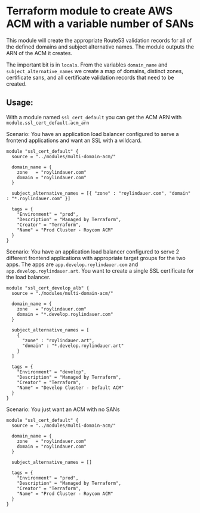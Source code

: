 # Terraform module to create AWS ACM with a variable number of SANs

This module will create the appropriate Route53 validation records for all of the defined domains and subject alternative names. The module outputs the ARN of the ACM it creates.

The important bit is in `locals`. From the variables `domain_name` and `subject_alternative_names` we create a map of domains, distinct zones, certificate sans, and all certificate validation records that need to be created. 

## Usage:

With a module named `ssl_cert_default` you can get the ACM ARN with  `module.ssl_cert_default.acm_arn`

Scenario: You have an application load balancer configured to serve a frontend applications and want an SSL with a wildcard. 

```
module "ssl_cert_default" {
  source = "../modules/multi-domain-acm/"

  domain_name = {
    zone   = "roylindauer.com"
    domain = "roylindauer.com"
  }

  subject_alternative_names = [{ "zone" : "roylindauer.com", "domain" : "*.roylindauer.com" }]

  tags = { 
    "Environment" = "prod",
    "Description" = "Managed by Terraform",
    "Creator" = "Terraform",
    "Name" = "Prod Cluster - Roycom ACM"
  }
}
```


Scenario: You have an application load balancer configured to serve 2 different frontend applications with appropriate target groups for the two apps. The apps are `app.develop.roylindauer.com` and `app.develop.roylindauer.art`. You want to create a single SSL certificate for the load balancer.


```
module "ssl_cert_develop_alb" {
  source = "./modules/multi-domain-acm/"

  domain_name = {
    zone   = "roylindauer.com"
    domain = "*.develop.roylindauer.com"
  }

  subject_alternative_names = [
    {
      "zone" : "roylindauer.art",
      "domain" : "*.develop.roylindauer.art"
    }
  ]

  tags = { 
    "Environment" = "develop",
    "Description" = "Managed by Terraform",
    "Creator" = "Terraform",
    "Name" = "Develop Cluster - Default ACM"
  }
}
```

Scenario: You just want an ACM with no SANs 

```
module "ssl_cert_default" {
  source = "../modules/multi-domain-acm/"

  domain_name = {
    zone   = "roylindauer.com"
    domain = "roylindauer.com"
  }

  subject_alternative_names = []

  tags = { 
    "Environment" = "prod",
    "Description" = "Managed by Terraform",
    "Creator" = "Terraform",
    "Name" = "Prod Cluster - Roycom ACM"
  }
}
```